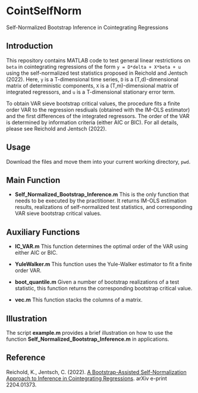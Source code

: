 # CointSelfNorm
Self-Normalized Bootstrap Inference in Cointegrating Regressions

## Introduction
This repository contains MATLAB code to test general linear restrictions on `beta` in cointegrating regressions of the form `y = D*delta + X*beta + u` using the self-normalized test statistics proposed in Reichold and Jentsch (2022). Here, `y` is a T-dimensional time series, `D` is a (T,d)-dimensional matrix of deterministic components, `X` is a (T,m)-dimensional matrix of integrated regressors, and `u` is a T-dimensional stationary error term.

To obtain VAR sieve bootstrap critical values, the procedure fits a finite order VAR to the regression resdiuals (obtained with the IM-OLS estimator) and the first differences of the integrated regressors. The order of the VAR is determined by information criteria (either AIC or BIC). For all details, please see Reichold and Jentsch (2022). 

## Usage
Download the files and move them into your current working directory, `pwd`.

## Main Function

+ **Self_Normalized_Bootstrap_Inference.m**
This is the only function that needs to be executed by the practitioner. It returns IM-OLS estimation results, realizations of self-normalized test statistics, and corresponding VAR sieve bootstrap critical values. 

## Auxiliary Functions

+ **IC_VAR.m**
This function determines the optimal order of the VAR using either AIC or BIC.

+ **YuleWalker.m**
This function uses the Yule-Walker estimator to fit a finite order VAR.

+ **boot_quantile.m**
Given a number of bootstrap realizations of a test statistic, this function returns the corresponding bootstrap critical value.

+ **vec.m**
This function stacks the columns of a matrix.

## Illustration
The script **example.m** provides a brief illustration on how to use the function **Self_Normalized_Bootstrap_Inference.m** in applications.

## Reference
Reichold, K., Jentsch, C. (2022). [A Bootstrap-Assisted Self-Normalization Approach to Inference in Cointegrating Regressions](https://doi.org/10.48550/arXiv.2204.01373). arXiv e-print 2204.01373.
